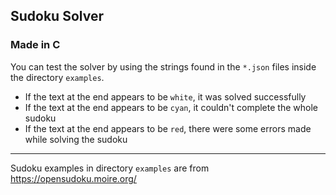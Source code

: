 ## Sudoku Solver

### Made in C

You can test the solver by using the strings found in the `*.json` files inside the directory `examples`.

- If the text at the end appears to be `white`, it was solved successfully
- If the text at the end appears to be `cyan`, it couldn't complete the whole sudoku
- If the text at the end appears to be `red`, there were some errors made while solving the sudoku

---

Sudoku examples in directory `examples` are from https://opensudoku.moire.org/
